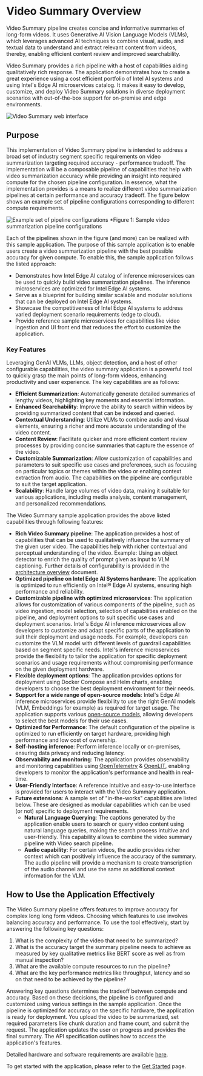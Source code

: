 # Video Summary Overview

Video Summary pipeline creates concise and informative summaries of long-form videos. It uses Generative AI Vision Language Models (VLMs), which leverages advanced AI techniques to combine visual, audio, and textual data to understand and extract relevant content from videos, thereby, enabling efficient content review and improved searchability. 

Video Summary provides a rich pipeline with a host of capabilities aiding qualitatively rich response. The application demonstrates how to create a great experience using a cost efficient portfolio of Intel AI systems and using Intel's Edge AI microservices catalog. It makes it easy to develop, customize, and deploy Video Summary solutions in diverse deployment scenarios with out-of-the-box support for on-premise and edge environments.

![Video Summary web interface](./images/VideoSumm_Webpage.png)

## Purpose

This implementation of Video Summary pipeline is intended to address a broad set of industry segment specific requirements on video summarization targeting required accuracy - performance tradeoff. The implementation will be a composable pipeline of capabilities that help with video summarization accuracy while providing an insight into required compute for the chosen pipeline configuration. In essence, what the implementation provides is a means to realize different video summarization pipelines at certain performance and accuracy tradeoff. The figure below shows an example set of pipeline configurations corresponding to different compute requirements.

![Example set of pipeline configurations](./images/TEAI_VideoPipelines.png)
*Figure 1: Sample video summarization pipeline configurations

Each of the pipelines shown in the figure (and more) can be realized with this sample application. The purpose of this sample application is to enable users create a video summarization pipeline with the best possible accuracy for given compute. To enable this, the sample application follows the listed approach:
- Demonstrates how Intel Edge AI catalog of inference microservices can be used to quickly build video summarization pipelines. The inference microservices are optimized for Intel Edge AI systems. 
- Serve as a blueprint for building similar scalable and modular solutions that can be deployed on Intel Edge AI systems.
- Showcase the competitiveness of Intel Edge AI systems to address varied deployment scenario requirements (edge to cloud).
- Provide reference sample microservices for capabilities like video ingestion and UI front end that reduces the effort to customize the application.

### Key Features

Leveraging GenAI VLMs, LLMs, object detection, and a host of other configurable capabilities, the video summary application is a powerful tool to quickly grasp the main points of long-form videos, enhancing productivity and user experience. The key capabilities are as follows:

- **Efficient Summarization**: Automatically generate detailed summaries of lengthy videos, highlighting key moments and essential information.
- **Enhanced Searchability**: Improve the ability to search within videos by providing summarized content that can be indexed and queried.
- **Contextual Understanding**: Utilize VLMs to combine audio and visual elements, ensuring a richer and more accurate understanding of the video content.
- **Content Review**: Facilitate quicker and more efficient content review processes by providing concise summaries that capture the essence of the video.
- **Customizable Summarization**: Allow customization of capabilities and parameters to suit specific use cases and preferences, such as focusing on particular topics or themes within the video or enabling context extraction from audio. The capabilities on the pipeline are configurable to suit the target application.
- **Scalability**: Handle large volumes of video data, making it suitable for various applications, including media analysis, content management, and personalized recommendations.

The Video Summary sample application provides the above listed capabilities through following features:

- **Rich Video Summary pipeline**: The application provides a host of capabilities that can be used to qualitatively influence the summary of the given user video. The capabilities help with richer contextual and perceptual understanding of the video. Example: Using an object detector to enrich the quality of prompt given as input to VLM captioning. Further details of configurability is provided in the [architecture overview](./overview-architecture-summary.md) document.
- **Optimized pipeline on Intel Edge AI Systems hardware**: The application is optimized to run efficiently on Intel® Edge AI systems, ensuring high performance and reliability.
- **Customizable pipeline with optimized microservices**: The application allows for customization of various components of the pipeline, such as video ingestion, model selection, selection of capabilities enabled on the pipeline, and deployment options to suit specific use cases and deployment scenarios. Intel's Edge AI inference microservices allow developers to customize and adapt specific parts of the application to suit their deployment and usage needs. For example, developers can customize the VLM model with different levels of guardrail capabilities based on segment specific needs. Intel's inference microservices provide the flexibility to tailor the application for specific deployment scenarios and usage requirements without compromising performance on the given deployment hardware.
- **Flexible deployment options**: The application provides options for deployment using Docker Compose and Helm charts, enabling developers to choose the best deployment environment for their needs.
- **Support for a wide range of open-source models**: Intel's Edge AI inference microservices provide flexibility to use the right GenAI models (VLM, Embeddings for example) as required for target usage. The application supports various [open-source models](https://huggingface.co/OpenVINO), allowing developers to select the best models for their use cases.
- **Optimized for Performance**: The default configuration of the pipeline is optimized to run efficiently on target hardware, providing high performance and low cost of ownership.
- **Self-hosting inference**: Perform inference locally or on-premises, ensuring data privacy and reducing latency.
- **Observability and monitoring**: The application provides observability and monitoring capabilities using [OpenTelemetry](https://opentelemetry.io/) & [OpenLIT](https://github.com/openlit/openlit), enabling developers to monitor the application's performance and health in real-time.
- **User-Friendly Interface**: A reference intuitive and easy-to-use interface is provided for users to interact with the Video Summary application.
- **Future extensions**: A sample set of "in-the-works" capabilities are listed below. These are designed as modular capabilities which can be used (or not) specific to deployment requirements.
    - **Natural Language Querying**: The captions generated by the application enable users to search or query video content using natural language queries, making the search process intuitive and user-friendly. This capability allows to combine the video summary pipeline with Video search pipeline.
    - **Audio capability**: For certain videos, the audio provides richer context which can positively influence the accuracy of the summary. The audio pipeline will provide a mechanism to create transcription of the audio channel and use the same as additional context information for the VLM.

## How to Use the Application Effectively
The Video Summary pipeline offers features to improve accuracy for complex long long form videos. Choosing which features to use involves balancing accuracy and performance. To use the tool effectively, start by answering the following key questions:
1. What is the complexity of the video that need to be summarized?
2. What is the accuracy target the summary pipeline needs to achieve as measured by key qualitative metrics like BERT score as well as from manual inspection?
3. What are the available compute resources to run the pipeline? 
4. What are the key performance metrics like throughput, latency and so on that need to be achieved by the pipeline?

Answering key questions determines the tradeoff between compute and accuracy. Based on these decisions, the pipeline is configured and customized using various settings in the sample application. Once the pipeline is optimized for accuracy on the specific hardware, the application is ready for deployment. You upload the video to be summarized, set required parameters like chunk duration and frame count, and submit the request. The application updates the user on progress and provides the final summary. The API specification outlines how to access the application's features.

Detailed hardware and software requirements are available [here](./system-requirements.md).

To get started with the application, please refer to the [Get Started](./get-started.md) page.
